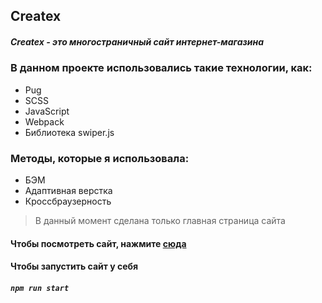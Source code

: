 ## Createx
##### Createx - это многостраничный сайт интернет-магазина
### В данном проекте использовались такие технологии, как:
- Pug
- SCSS
- JavaScript
- Webpack
- Библиотека swiper.js

### Методы, которые я использовала:
- БЭМ
- Адаптивная верстка
- Кроссбраузерность

> В данный момент сделана только главная страница сайта

#### Чтобы посмотреть сайт, нажмите [сюда](https://evil-coconut.github.io/createx/)

#### Чтобы запустить сайт у себя
##### `npm run start`

